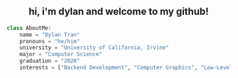 <h2 align=center>hi, i'm dylan and welcome to my github!</h2>

```py
class AboutMe:
    name = "Dylan Tran"
    pronouns = "he/him"
    university = "University of California, Irvine"
    major = "Computer Science"
    graduation = "2028"
    interests = ["Backend Development", "Computer Graphics", "Low-Level Programming"]
```
